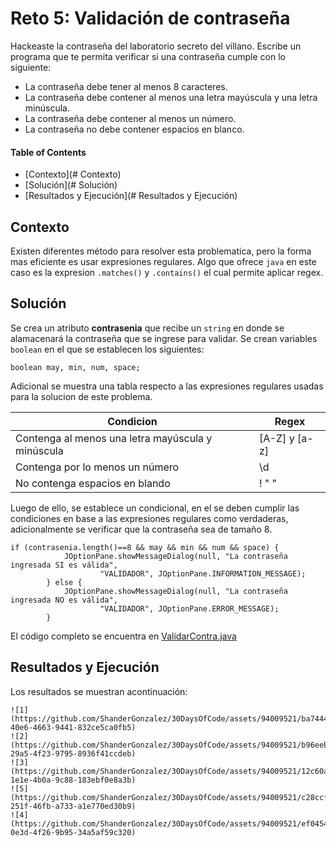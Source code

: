 # Reto 5: Validación de contraseña
Hackeaste la contraseña del laboratorio secreto del villano. Escribe un programa que te permita verificar si una contraseña cumple con lo siguiente:
* La contraseña debe tener al menos 8 caracteres.
* La contraseña debe contener al menos una letra mayúscula y una letra minúscula.
* La contraseña debe contener al menos un número.
* La contraseña no debe contener espacios en blanco.

#### Table of Contents

- [Contexto](# Contexto)
- [Solución](# Solución)
- [Resultados y Ejecución](# Resultados y Ejecución)

## Contexto
Existen diferentes método para resolver esta problematica, pero la forma mas eficiente es usar expresiones regulares. Algo que ofrece ```java``` en este caso es la expresion ```.matches()``` y ```.contains()``` el cual permite aplicar regex.

## Solución
Se crea un atributo **contrasenia** que recibe un ```string``` en donde se alamacenará la contraseña que se ingrese para validar. Se crean variables ```boolean``` en el que se establecen los siguientes:

 ```boolean may, min, num, space;```

Adicional se muestra una tabla respecto a las expresiones regulares usadas para la solucion de este problema.

| Condicion      | Regex |  
| ----------- | ----------- |
| Contenga al menos una letra mayúscula y minúscula | [A-Z] y [a-z] |
| Contenga por lo menos un número   | \\d |
| No contenga espacios en blando | ! " "  |

Luego de ello, se establece un condicional, en el se deben cumplir las condiciones en base a las expresiones regulares como verdaderas, adicionalmente se verificar que la contraseña sea de tamaño 8.

```
if (contrasenia.length()==8 && may && min && num && space) {
            JOptionPane.showMessageDialog(null, "La contraseña ingresada SI es válida",
                    "VALIDADOR", JOptionPane.INFORMATION_MESSAGE);
        } else {
            JOptionPane.showMessageDialog(null, "La contraseña ingresada NO es válida",
                    "VALIDADOR", JOptionPane.ERROR_MESSAGE);
        }
```
El código completo se encuentra en [ValidarContra.java](https://github.com/ShanderGonzalez/30DaysOfCode/blob/master/src/Desafio5/ValidarContra.java "ValidarContra.java")

## Resultados y Ejecución
Los resultados se muestran acontinuación:
```
![1](https://github.com/ShanderGonzalez/30DaysOfCode/assets/94009521/ba744404-40e6-4663-9441-832ce5ca0fb5)
![2](https://github.com/ShanderGonzalez/30DaysOfCode/assets/94009521/b96eebe6-29a5-4f23-9795-8936f41ccdeb)
![3](https://github.com/ShanderGonzalez/30DaysOfCode/assets/94009521/12c60a89-1e1e-4b0a-9c88-183ebf0e8a3b)
![5](https://github.com/ShanderGonzalez/30DaysOfCode/assets/94009521/c28ccf3d-251f-46fb-a733-a1e770ed30b9)
![4](https://github.com/ShanderGonzalez/30DaysOfCode/assets/94009521/ef045447-0e3d-4f26-9b95-34a5af59c320)
```




